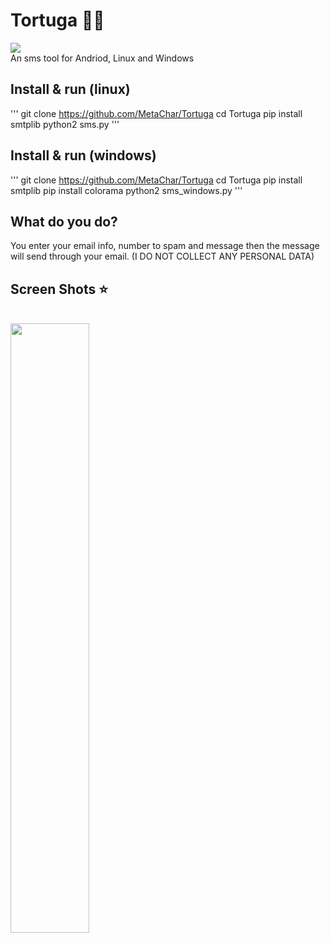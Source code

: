 # Tortuga 🐢🐢
<img src=https://img.shields.io/badge/Tested-Android%2C%20Linux%20%26%20Windows-green.svg></img><br>
An sms tool for Andriod, Linux and Windows

## Install & run (linux)
'''
git clone https://github.com/MetaChar/Tortuga
cd Tortuga
pip install smtplib
python2 sms.py
'''

## Install & run (windows)
'''
git clone https://github.com/MetaChar/Tortuga
cd Tortuga
pip install smtplib
pip install colorama
python2 sms_windows.py
'''


## What do you do?
You enter your email info, number to spam and message then the message will send through your email. 
(I DO NOT COLLECT ANY PERSONAL DATA)

## Screen Shots ⭐
<br><img src="https://i.imgur.com/Ocj7HN3.png" width="50%"></img>

